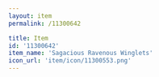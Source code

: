 ```yaml
---
layout: item
permalink: /11300642

title: Item
id: '11300642'
item_name: 'Sagacious Ravenous Winglets'
icon_url: 'item/icon/11300553.png'
---
```


